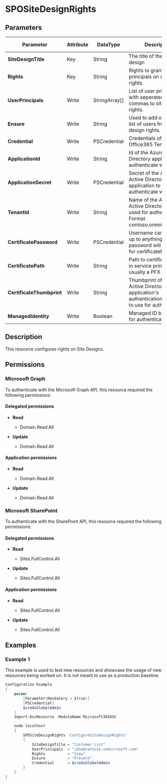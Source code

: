 ﻿# SPOSiteDesignRights

## Parameters

| Parameter | Attribute | DataType | Description | Allowed Values |
| --- | --- | --- | --- | --- |
| **SiteDesignTitle** | Key | String | The title of the site design | |
| **Rights** | Key | String | Rights to grant user principals on site design rights. | `View`, `None` |
| **UserPrincipals** | Write | StringArray[] | List of user principals with seperated by commas to site design rights. | |
| **Ensure** | Write | String | Used to add or remove list of users from site design rights. | `Present`, `Absent` |
| **Credential** | Write | PSCredential | Credentials of the Office365 Tenant Admin. | |
| **ApplicationId** | Write | String | Id of the Azure Active Directory application to authenticate with. | |
| **ApplicationSecret** | Write | PSCredential | Secret of the Azure Active Directory application to authenticate with. | |
| **TenantId** | Write | String | Name of the Azure Active Directory tenant used for authentication. Format contoso.onmicrosoft.com | |
| **CertificatePassword** | Write | PSCredential | Username can be made up to anything but password will be used for certificatePassword | |
| **CertificatePath** | Write | String | Path to certificate used in service principal usually a PFX file. | |
| **CertificateThumbprint** | Write | String | Thumbprint of the Azure Active Directory application's authentication certificate to use for authentication. | |
| **ManagedIdentity** | Write | Boolean | Managed ID being used for authentication. | |

## Description

This resource configures rights on Site Designs.

## Permissions

### Microsoft Graph

To authenticate with the Microsoft Graph API, this resource required the following permissions:

#### Delegated permissions

- **Read**

    - Domain.Read.All

- **Update**

    - Domain.Read.All

#### Application permissions

- **Read**

    - Domain.Read.All

- **Update**

    - Domain.Read.All

### Microsoft SharePoint

To authenticate with the SharePoint API, this resource required the following permissions:

#### Delegated permissions

- **Read**

    - Sites.FullControl.All

- **Update**

    - Sites.FullControl.All

#### Application permissions

- **Read**

    - Sites.FullControl.All

- **Update**

    - Sites.FullControl.All

## Examples

### Example 1

This example is used to test new resources and showcase the usage of new resources being worked on.
It is not meant to use as a production baseline.

```powershell
Configuration Example
{
    param(
        [Parameter(Mandatory = $true)]
        [PSCredential]
        $credsGlobalAdmin
    )
    Import-DscResource -ModuleName Microsoft365DSC

    node localhost
    {
        SPOSiteDesignRights 'ConfigureSiteDesignRights'
        {
            SiteDesignTitle = "Customer List"
            UserPrincipals  = "jdoe@contoso.onmicrosoft.com"
            Rights          = "View"
            Ensure          = "Present"
            Credential      = $credsGlobalAdmin
        }
    }
}
```

